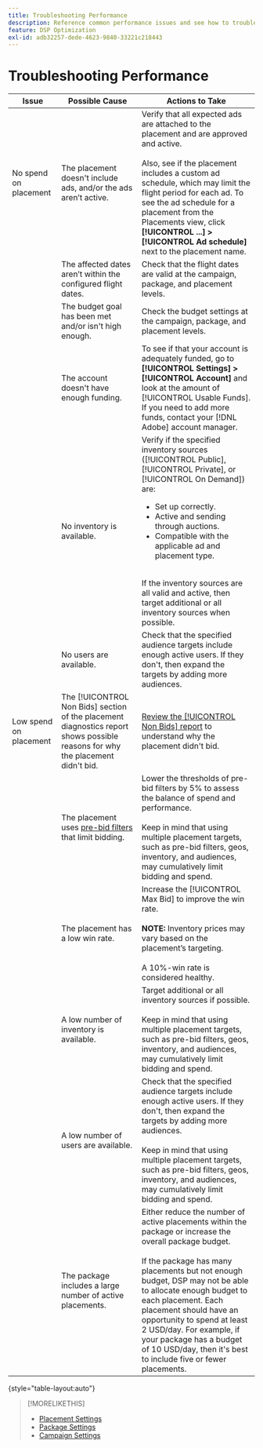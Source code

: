```yaml
---
title: Troubleshooting Performance
description: Reference common performance issues and see how to troubleshoot them.
feature: DSP Optimization
exl-id: adb32257-dede-4623-9840-33221c218443
---
```

# Troubleshooting Performance

| Issue | Possible Cause | Actions to Take|
| --- | --- | --- |
| No spend on placement | The placement doesn't include ads, and/or the ads aren’t active. | Verify that all expected ads are attached to the placement and are approved and active.<br><br>Also, see if the placement includes a custom ad schedule, which may limit the flight period for each ad. To see the ad schedule for a placement from the Placements view, click  **[!UICONTROL ...] > [!UICONTROL Ad schedule]** next to the placement name. |
| | The affected dates aren’t within the configured flight dates. | Check that the flight dates are valid at the campaign, package, and placement level​s. |
| | The budget goal has been met and/or isn't high enough. | Check the budget settings at the campaign, package, and placement levels. |
| | The account doesn't have enough funding. | To see if that your account is adequately funded, go to **[!UICONTROL Settings] > [!UICONTROL Account]** and look at the amount of [!UICONTROL Usable Funds]. If you need to add more funds, contact your [!DNL Adobe] account manager. |
| | No inventory is available. | Verify if the specified inventory sources ([!UICONTROL Public], [!UICONTROL Private], or [!UICONTROL On Demand]) are:<ul><li>Set up correctly.</li><li>Active and sending through auctions.</li><li>Compatible with the applicable ad and placement type.</li></ul><br>If the inventory sources are all valid and active, then target additional or all inventory sources when possible. |
| | No users are available. | Check that the specified audience targets include enough active users. If they don't, then expand the targets by adding more audiences. |
| Low spend on placement | The [!UICONTROL Non Bids] section of the placement diagnostics report shows possible reasons for why the placement didn't bid. | [Review the [!UICONTROL Non Bids] report](/help/dsp/campaign-management/reports/placement-diagnostics.md) to understand why the placement didn't bid.  <!-- add link/edit text when file available: See the [in-depth guide to possible Non-Bid Reasons (NBR)](link) for more information. --> |
| | The placement uses [pre-bid filters](/help/dsp/campaign-management/placements/placement-settings.md) that limit bidding. | Lower the thresholds of pre-bid filters by 5% to assess the balance of spend and performance. <!-- wording? and are users just supposed to manually monitor whether it makes a difference? --><br><br>Keep in mind that using multiple placement targets, such as pre-bid filters, geos, inventory, and audiences, may cumulatively limit bidding and spend. |
| | The placement has a low win rate. | Increase the [!UICONTROL Max Bid] to improve the win rate.<br><br><b>NOTE:</b> Inventory prices may vary based on the placement’s targeting.<br><br>A 10%-win rate is considered healthy. |
| | A low number of inventory is available. | Target additional or all inventory sources if possible.<br><br>Keep in mind that using multiple placement targets, such as pre-bid filters, geos, inventory, and audiences, may cumulatively limit bidding and spend. |
| | A low number of users are available. | Check that the specified audience targets include enough active users. If they don't, then expand the targets by adding more audiences.<br><br>Keep in mind that using multiple placement targets, such as pre-bid filters, geos, inventory, and audiences, may cumulatively limit bidding and spend. |
| | The package includes a large number of active placements. | Either reduce the number of active placements within the package or increase the overall package budget.<br><br>If the package has many placements but not enough budget, DSP may not be able to allocate enough budget to each placement. Each placement should have an opportunity to spend at least 2 USD/day. For example, if your package has a budget of 10 USD/day, then it's best to include five or fewer placements. ​|

{style="table-layout:auto"}

>[!MORELIKETHIS]
>
>* [Placement Settings](/help/dsp/campaign-management/placements/placement-settings.md)
>* [Package Settings](/help/dsp/campaign-management/packages/package-settings.md)
>* [Campaign Settings](/help/dsp/campaign-management/campaigns/campaign-settings.md)
